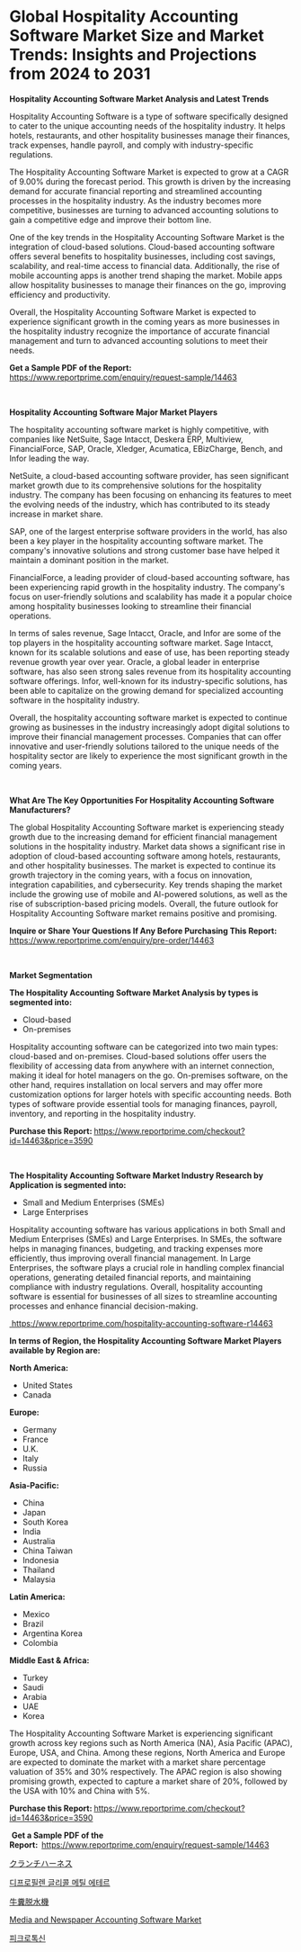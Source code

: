 <p><h1>Global Hospitality Accounting Software Market Size and Market Trends: Insights and Projections from 2024 to 2031</h1></p><p><strong>Hospitality Accounting Software Market Analysis and Latest Trends</strong></p>
<p><p>Hospitality Accounting Software is a type of software specifically designed to cater to the unique accounting needs of the hospitality industry. It helps hotels, restaurants, and other hospitality businesses manage their finances, track expenses, handle payroll, and comply with industry-specific regulations.</p><p>The Hospitality Accounting Software Market is expected to grow at a CAGR of 9.00% during the forecast period. This growth is driven by the increasing demand for accurate financial reporting and streamlined accounting processes in the hospitality industry. As the industry becomes more competitive, businesses are turning to advanced accounting solutions to gain a competitive edge and improve their bottom line.</p><p>One of the key trends in the Hospitality Accounting Software Market is the integration of cloud-based solutions. Cloud-based accounting software offers several benefits to hospitality businesses, including cost savings, scalability, and real-time access to financial data. Additionally, the rise of mobile accounting apps is another trend shaping the market. Mobile apps allow hospitality businesses to manage their finances on the go, improving efficiency and productivity.</p><p>Overall, the Hospitality Accounting Software Market is expected to experience significant growth in the coming years as more businesses in the hospitality industry recognize the importance of accurate financial management and turn to advanced accounting solutions to meet their needs.</p></p>
<p><strong>Get a Sample PDF of the Report:&nbsp;</strong> <a href="https://www.reportprime.com/enquiry/request-sample/14463">https://www.reportprime.com/enquiry/request-sample/14463</a></p>
<p>&nbsp;</p>
<p><strong>Hospitality Accounting Software Major Market Players</strong></p>
<p><p>The hospitality accounting software market is highly competitive, with companies like NetSuite, Sage Intacct, Deskera ERP, Multiview, FinancialForce, SAP, Oracle, Xledger, Acumatica, EBizCharge, Bench, and Infor leading the way. </p><p>NetSuite, a cloud-based accounting software provider, has seen significant market growth due to its comprehensive solutions for the hospitality industry. The company has been focusing on enhancing its features to meet the evolving needs of the industry, which has contributed to its steady increase in market share.</p><p>SAP, one of the largest enterprise software providers in the world, has also been a key player in the hospitality accounting software market. The company's innovative solutions and strong customer base have helped it maintain a dominant position in the market.</p><p>FinancialForce, a leading provider of cloud-based accounting software, has been experiencing rapid growth in the hospitality industry. The company's focus on user-friendly solutions and scalability has made it a popular choice among hospitality businesses looking to streamline their financial operations.</p><p>In terms of sales revenue, Sage Intacct, Oracle, and Infor are some of the top players in the hospitality accounting software market. Sage Intacct, known for its scalable solutions and ease of use, has been reporting steady revenue growth year over year. Oracle, a global leader in enterprise software, has also seen strong sales revenue from its hospitality accounting software offerings. Infor, well-known for its industry-specific solutions, has been able to capitalize on the growing demand for specialized accounting software in the hospitality industry.</p><p>Overall, the hospitality accounting software market is expected to continue growing as businesses in the industry increasingly adopt digital solutions to improve their financial management processes. Companies that can offer innovative and user-friendly solutions tailored to the unique needs of the hospitality sector are likely to experience the most significant growth in the coming years.</p></p>
<p>&nbsp;</p>
<p><strong>What Are The Key Opportunities For Hospitality Accounting Software Manufacturers?</strong></p>
<p><p>The global Hospitality Accounting Software market is experiencing steady growth due to the increasing demand for efficient financial management solutions in the hospitality industry. Market data shows a significant rise in adoption of cloud-based accounting software among hotels, restaurants, and other hospitality businesses. The market is expected to continue its growth trajectory in the coming years, with a focus on innovation, integration capabilities, and cybersecurity. Key trends shaping the market include the growing use of mobile and AI-powered solutions, as well as the rise of subscription-based pricing models. Overall, the future outlook for Hospitality Accounting Software market remains positive and promising.</p></p>
<p><strong>Inquire or Share Your Questions If Any Before Purchasing This Report:</strong> <a href="https://www.reportprime.com/enquiry/pre-order/14463">https://www.reportprime.com/enquiry/pre-order/14463</a></p>
<p>&nbsp;</p>
<p><strong>Market Segmentation</strong></p>
<p><strong>The Hospitality Accounting Software Market Analysis by types is segmented into:</strong></p>
<p><ul><li>Cloud-based</li><li>On-premises</li></ul></p>
<p><p>Hospitality accounting software can be categorized into two main types: cloud-based and on-premises. Cloud-based solutions offer users the flexibility of accessing data from anywhere with an internet connection, making it ideal for hotel managers on the go. On-premises software, on the other hand, requires installation on local servers and may offer more customization options for larger hotels with specific accounting needs. Both types of software provide essential tools for managing finances, payroll, inventory, and reporting in the hospitality industry.</p></p>
<p><strong>Purchase this Report:&nbsp;</strong><a href="https://www.reportprime.com/checkout?id=14463&price=3590">https://www.reportprime.com/checkout?id=14463&price=3590</a></p>
<p>&nbsp;</p>
<p><strong>The Hospitality Accounting Software Market Industry Research by Application is segmented into:</strong></p>
<p><ul><li>Small and Medium Enterprises (SMEs)</li><li>Large Enterprises</li></ul></p>
<p><p>Hospitality accounting software has various applications in both Small and Medium Enterprises (SMEs) and Large Enterprises. In SMEs, the software helps in managing finances, budgeting, and tracking expenses more efficiently, thus improving overall financial management. In Large Enterprises, the software plays a crucial role in handling complex financial operations, generating detailed financial reports, and maintaining compliance with industry regulations. Overall, hospitality accounting software is essential for businesses of all sizes to streamline accounting processes and enhance financial decision-making.</p></p>
<p><a href="https://www.reportprime.com/hospitality-accounting-software-r14463">&nbsp;https://www.reportprime.com/hospitality-accounting-software-r14463</a></p>
<p><strong>In terms of Region, the Hospitality Accounting Software Market Players available by Region are:</strong></p>
<p>
    <p> <strong> North America: </strong>
        <ul>
            <li>United States</li>
            <li>Canada</li>
        </ul>
        </p> 
    <p> <strong> Europe: </strong>
        <ul>
            <li>Germany</li>
            <li>France</li>
            <li>U.K.</li>
            <li>Italy</li>
            <li>Russia</li>
        </ul>
        </p> 
    <p> <strong> Asia-Pacific: </strong>
        <ul>
            <li>China</li>
            <li>Japan</li>
            <li>South Korea</li>
            <li>India</li>
            <li>Australia</li>
            <li>China Taiwan</li>
            <li>Indonesia</li>
            <li>Thailand</li>
            <li>Malaysia</li>
        </ul>
        </p> 
    <p> <strong> Latin America: </strong>
        <ul>
            <li>Mexico</li>
            <li>Brazil</li>
            <li>Argentina Korea</li>
            <li>Colombia</li>
        </ul>
        </p> 
    <p> <strong> Middle East & Africa: </strong>
        <ul>
            <li>Turkey</li>
            <li>Saudi</li>
            <li>Arabia</li>
            <li>UAE</li>
            <li>Korea</li>
        </ul>
    </p>
    </p>
<p><p>The Hospitality Accounting Software Market is experiencing significant growth across key regions such as North America (NA), Asia Pacific (APAC), Europe, USA, and China. Among these regions, North America and Europe are expected to dominate the market with a market share percentage valuation of 35% and 30% respectively. The APAC region is also showing promising growth, expected to capture a market share of 20%, followed by the USA with 10% and China with 5%.</p></p>
<p><strong>Purchase this Report: </strong><a href="https://www.reportprime.com/checkout?id=14463&price=3590">https://www.reportprime.com/checkout?id=14463&price=3590</a></p>
<p>&nbsp;<strong>Get a Sample PDF of the Report:&nbsp;&nbsp;</strong><a href="https://www.reportprime.com/enquiry/request-sample/14463">https://www.reportprime.com/enquiry/request-sample/14463</a></p>
<p><strong></strong></p>
<p><p><a href="https://github.com/SarahFahey88/Market-Research-Report-List-1/blob/main/274941725377.md">クランチハーネス</a></p><p><a href="https://github.com/lkwggful07722/Market-Research-Report-List-1/blob/main/660219723126.md">디프로필렌 글리콜 메틸 에테르</a></p><p><a href="https://github.com/mathieurico66/Market-Research-Report-List-1/blob/main/584053725376.md">牛糞脱水機</a></p><p><a href="https://github.com/irfadac/Market-Research-Report-List-2/blob/main/media-and-newspaper-accounting-software-market.md">Media and Newspaper Accounting Software Market</a></p><p><a href="https://github.com/ZacharyScthmitt4465/Market-Research-Report-List-1/blob/main/924458623127.md">피크로톡신</a></p></p>